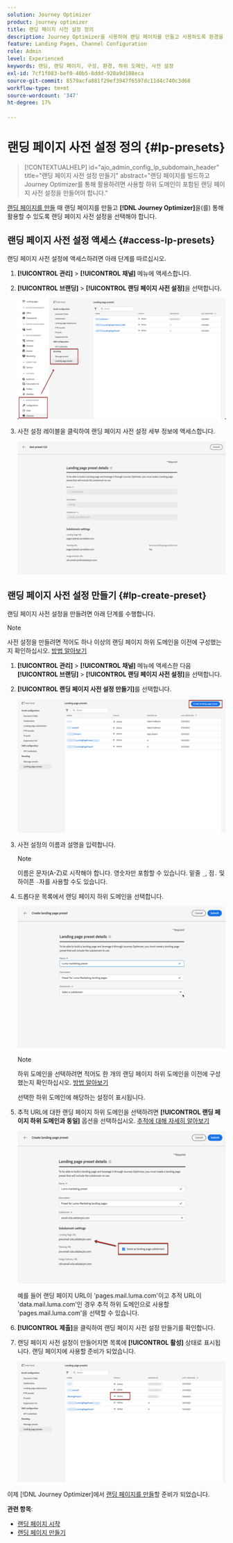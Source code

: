 ```yaml
---
solution: Journey Optimizer
product: journey optimizer
title: 랜딩 페이지 사전 설정 정의
description: Journey Optimizer을 사용하여 랜딩 페이지를 만들고 사용하도록 환경을 구성하는 방법에 대해 알아봅니다
feature: Landing Pages, Channel Configuration
role: Admin
level: Experienced
keywords: 랜딩, 랜딩 페이지, 구성, 환경, 하위 도메인, 사전 설정
exl-id: 7cf1f083-bef0-40b5-8ddd-920a9d108eca
source-git-commit: 8579acfa881f29ef3947f6597dc11d4c740c3d68
workflow-type: tm+mt
source-wordcount: '347'
ht-degree: 17%

---
```


# 랜딩 페이지 사전 설정 정의 {#lp-presets}

>[!CONTEXTUALHELP]
>id="ajo_admin_config_lp_subdomain_header"
>title="랜딩 페이지 사전 설정 만들기"
>abstract="랜딩 페이지를 빌드하고 Journey Optimizer를 통해 활용하려면 사용할 하위 도메인이 포함된 랜딩 페이지 사전 설정을 만들어야 합니다."

[랜딩 페이지를 만들](../landing-pages/create-lp.md#create-a-lp) 때 랜딩 페이지를 만들고 **[!DNL Journey Optimizer]**&#x200B;을(를) 통해 활용할 수 있도록 랜딩 페이지 사전 설정을 선택해야 합니다.

## 랜딩 페이지 사전 설정 액세스 {#access-lp-presets}

랜딩 페이지 사전 설정에 액세스하려면 아래 단계를 따르십시오.

1. **[!UICONTROL 관리]** > **[!UICONTROL 채널]** 메뉴에 액세스합니다.

1. **[!UICONTROL 브랜딩]** > **[!UICONTROL 랜딩 페이지 사전 설정]**&#x200B;을 선택합니다.

   ![](assets/lp_presets-access.png)

1. 사전 설정 레이블을 클릭하여 랜딩 페이지 사전 설정 세부 정보에 액세스합니다.

   ![](assets/lp_preset-details.png)

## 랜딩 페이지 사전 설정 만들기 {#lp-create-preset}

랜딩 페이지 사전 설정을 만들려면 아래 단계를 수행합니다.

>[!NOTE]
>
>사전 설정을 만들려면 적어도 하나 이상의 랜딩 페이지 하위 도메인을 이전에 구성했는지 확인하십시오. [방법 알아보기](lp-subdomains.md)

1. **[!UICONTROL 관리]** > **[!UICONTROL 채널]** 메뉴에 액세스한 다음 **[!UICONTROL 브랜딩]** > **[!UICONTROL 랜딩 페이지 사전 설정]**&#x200B;을 선택합니다.

1. **[!UICONTROL 랜딩 페이지 사전 설정 만들기]**&#x200B;를 선택합니다.

   ![](assets/lp_create-preset-temp.png)

1. 사전 설정의 이름과 설명을 입력합니다.

   >[!NOTE]
   >
   > 이름은 문자(A-Z)로 시작해야 합니다. 영숫자만 포함할 수 있습니다. 밑줄 `_`, 점`.` 및 하이픈 `-`자를 사용할 수도 있습니다.

1. 드롭다운 목록에서 랜딩 페이지 하위 도메인을 선택합니다.

   ![](assets/lp_preset-subdomain.png)

   >[!NOTE]
   >
   >하위 도메인을 선택하려면 적어도 한 개의 랜딩 페이지 하위 도메인을 이전에 구성했는지 확인하십시오. [방법 알아보기](#lp-subdomains)

   선택한 하위 도메인에 해당하는 설정이 표시됩니다.

1. 추적 URL에 대한 랜딩 페이지 하위 도메인을 선택하려면 **[!UICONTROL 랜딩 페이지 하위 도메인과 동일]** 옵션을 선택하십시오. [추적에 대해 자세히 알아보기](../email/message-tracking.md)

   ![](assets/lp_preset-subdomain-settings-same.png)

   예를 들어 랜딩 페이지 URL이 &#39;pages.mail.luma.com&#39;이고 추적 URL이 &#39;data.mail.luma.com&#39;인 경우 추적 하위 도메인으로 사용할 &#39;pages.mail.luma.com&#39;을 선택할 수 있습니다.

1. **[!UICONTROL 제출]**&#x200B;을 클릭하여 랜딩 페이지 사전 설정 만들기를 확인합니다. <!--You can also save the preset as draft and resume its configuration later on.-->

   <!--![](assets/lp_preset-subdomain-settings-submit.png)-->

1. 랜딩 페이지 사전 설정이 만들어지면 목록에 **[!UICONTROL 활성]** 상태로 표시됩니다. 랜딩 페이지에 사용할 준비가 되었습니다.

   ![](assets/lp-preset-active-temp.png)

이제 [!DNL Journey Optimizer]에서 [랜딩 페이지를 만들](../landing-pages/create-lp.md)할 준비가 되었습니다.
<!--
>[!NOTE]
>
>Learn how to create channel surfaces for push notifications and emails in [this section](channel-surfaces.md).-->

**관련 항목**:

* [랜딩 페이지 시작](../landing-pages/get-started-lp.md)
* [랜딩 페이지 만들기](../landing-pages/create-lp.md#create-a-lp)
